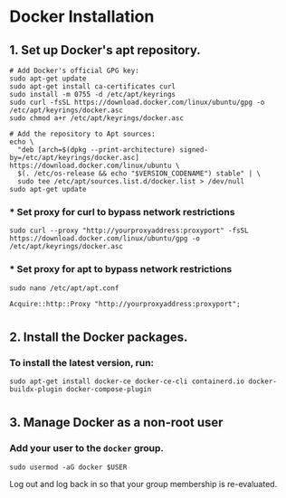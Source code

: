 # Docker Installation

## 1. Set up Docker's apt repository.

```
# Add Docker's official GPG key:
sudo apt-get update
sudo apt-get install ca-certificates curl
sudo install -m 0755 -d /etc/apt/keyrings
sudo curl -fsSL https://download.docker.com/linux/ubuntu/gpg -o /etc/apt/keyrings/docker.asc
sudo chmod a+r /etc/apt/keyrings/docker.asc

# Add the repository to Apt sources:
echo \
  "deb [arch=$(dpkg --print-architecture) signed-by=/etc/apt/keyrings/docker.asc] https://download.docker.com/linux/ubuntu \
  $(. /etc/os-release && echo "$VERSION_CODENAME") stable" | \
  sudo tee /etc/apt/sources.list.d/docker.list > /dev/null
sudo apt-get update

```
### * Set proxy for curl to bypass network restrictions

```
sudo curl --proxy "http://yourproxyaddress:proxyport" -fsSL https://download.docker.com/linux/ubuntu/gpg -o /etc/apt/keyrings/docker.asc
```

### * Set proxy for apt to bypass network restrictions

```
sudo nano /etc/apt/apt.conf
```

```
Acquire::http::Proxy "http://yourproxyaddress:proxyport";
```

#
## 2. Install the Docker packages.

### To install the latest version, run:
```
sudo apt-get install docker-ce docker-ce-cli containerd.io docker-buildx-plugin docker-compose-plugin
```

#
## 3. Manage Docker as a non-root user

### Add your user to the ```docker``` group.
```
sudo usermod -aG docker $USER
```
Log out and log back in so that your group membership is re-evaluated.
